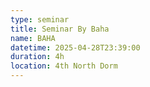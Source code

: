 ```yaml
---
type: seminar
title: Seminar By Baha
name: BAHA
datetime: 2025-04-28T23:39:00
duration: 4h
location: 4th North Dorm
---
```

